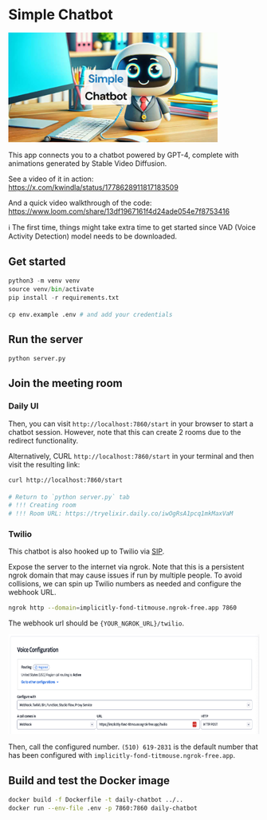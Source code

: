 # Simple Chatbot

<img src="resources/image.png" width="420px">

This app connects you to a chatbot powered by GPT-4, complete with animations generated by Stable Video Diffusion.

See a video of it in action: https://x.com/kwindla/status/1778628911817183509

And a quick video walkthrough of the code: https://www.loom.com/share/13df1967161f4d24ade054e7f8753416

ℹ️ The first time, things might take extra time to get started since VAD (Voice Activity Detection) model needs to be downloaded.

## Get started

```python
python3 -m venv venv
source venv/bin/activate
pip install -r requirements.txt

cp env.example .env # and add your credentials
```

## Run the server

```bash
python server.py
```

## Join the meeting room

### Daily UI

Then, you can visit `http://localhost:7860/start` in your browser to start a chatbot session. However, note that this can create 2 rooms due to the redirect functionality.

Alternatively, CURL `http://localhost:7860/start` in your terminal and then visit the resulting link:

```bash
curl http://localhost:7860/start

# Return to `python server.py` tab
# !!! Creating room
# !!! Room URL: https://tryelixir.daily.co/iwOgRsA1pcq1mkMaxVaM
```

### Twilio

This chatbot is also hooked up to Twilio via [SIP](https://www.twilio.com/docs/voice/api/receiving-sip).

Expose the server to the internet via ngrok. Note that this is a persistent ngrok domain that may cause issues if run by multiple people. To avoid collisions, we can spin up Twilio numbers as needed and configure the webhook URL.

```bash
ngrok http --domain=implicitly-fond-titmouse.ngrok-free.app 7860
```

The webhook url should be `{YOUR_NGROK_URL}/twilio`.

<img src="resources/twilio.png" height="200px">

Then, call the configured number. `(510) 619-2831` is the default number that has been configured with `implicitly-fond-titmouse.ngrok-free.app`.

## Build and test the Docker image

```bash
docker build -f Dockerfile -t daily-chatbot ../..
docker run --env-file .env -p 7860:7860 daily-chatbot
```

